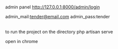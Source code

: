 




####
admin panel
http://127.0.0.1:8000/admin/login


admin_mail:tender@email.com
admin_pass:tender


######
to run the project on the directory
php artisan serve

open in chrome